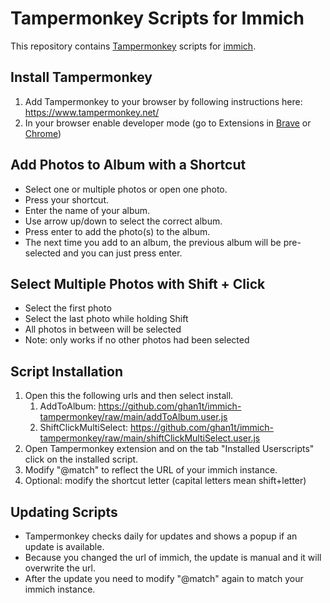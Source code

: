 # Tampermonkey Scripts for Immich

This repository contains [Tampermonkey](https://www.tampermonkey.net/) scripts for [immich](https://github.com/immich-app).

## Install Tampermonkey

1. Add Tampermonkey to your browser by following instructions here: <https://www.tampermonkey.net/>
2. In your browser enable developer mode (go to Extensions in [Brave](brave://extensions/) or [Chrome](chrome://extensions/))

## Add Photos to Album with a Shortcut

* Select one or multiple photos or open one photo.
* Press your shortcut.
* Enter the name of your album.
* Use arrow up/down to select the correct album.
* Press enter to add the photo(s) to the album.
* The next time you add to an album, the previous album will be pre-selected and you can just 
press enter.

## Select Multiple Photos with Shift + Click

* Select the first photo
* Select the last photo while holding Shift
* All photos in between will be selected
* Note: only works if no other photos had been selected

## Script Installation

1. Open this the following urls and then select install.
    1. AddToAlbum: <https://github.com/ghan1t/immich-tampermonkey/raw/main/addToAlbum.user.js>
    2. ShiftClickMultiSelect: <https://github.com/ghan1t/immich-tampermonkey/raw/main/shiftClickMultiSelect.user.js>
2. Open Tampermonkey extension and on the tab "Installed Userscripts" click on the installed script.
3. Modify "@match" to reflect the URL of your immich instance.
4. Optional: modify the shortcut letter (capital letters mean shift+letter)

## Updating Scripts

* Tampermonkey checks daily for updates and shows a popup if an update is available.
* Because you changed the url of immich, the update is manual and it will overwrite the url.
* After the update you need to modify "@match" again to match your immich instance.
